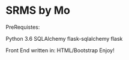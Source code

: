 # SRMS by Mo
PreRequistes:

Python 3.6
SQLAlchemy
flask-sqlalchemy
flask

Front End written in:
HTML/Bootstrap
Enjoy!

